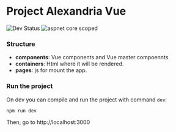 # Project Alexandria Vue
![Dev Status](https://img.shields.io/badge/Status-In%20Progress-yellow.svg)
![aspnet core scoped](https://img.shields.io/badge/Required-Asp.Net%20Core%202.1-green.svg)

### Structure
* **components**: Vue components and Vue master compoennts.
* **containers**: Html where it will be rendered.
* **pages**: js for mount the app.

### Run the project
On dev you can compile and run the project with command `dev`:
```sh
npm run dev
```
Then, go to http://localhost:3000

